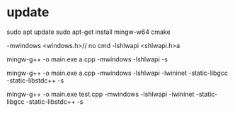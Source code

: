 # update
sudo apt update
sudo apt-get install mingw-w64 cmake

-mwindows  <windows.h>// no cmd
-lshlwapi  <shlwapi.h>a


mingw-g++ -o main.exe a.cpp -mwindows -lshlwapi -s

mingw-g++ -o main.exe a.cpp -mwindows -lshlwapi -lwininet -static-libgcc -static-libstdc++ -s

mingw-g++ -o main.exe test.cpp -mwindows -lshlwapi -lwininet -static-libgcc -static-libstdc++ -s